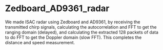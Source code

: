 # Zedboard_AD9361_radar
We made ISAC radar using Zedboard and AD9361, by receiving the transmitted chirp signals, calculating the autocorrelation and FFT to get the ranging domain (delayed), and calculating the extracted 128 packets of data to do FFT to get the Doppler domain (slow FFT). This completes the distance and speed measurement.
